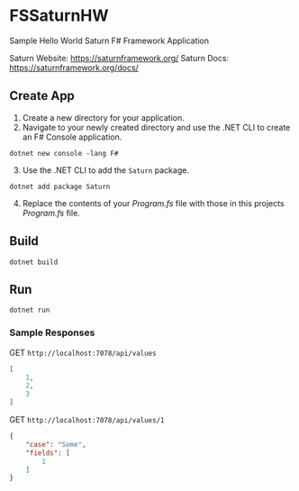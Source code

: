 # FSSaturnHW

Sample Hello World Saturn F# Framework Application

Saturn Website: https://saturnframework.org/
Saturn Docs: https://saturnframework.org/docs/

## Create App

1. Create a new directory for your application.
2. Navigate to your newly created directory and use the .NET CLI to create an F# Console application.

```dotnetcli
dotnet new console -lang F#
```

3. Use the .NET CLI to add the `Saturn` package.

```dotnetcli
dotnet add package Saturn
```

4. Replace the contents of your *Program.fs* file with those in this projects *Program.fs* file.

## Build 

```dotnetcli
dotnet build
```

## Run

```dotnetcli
dotnet run
```

### Sample Responses

GET `http://localhost:7078/api/values`

```json
[
    1,
    2,
    3
]
```

GET `http://localhost:7078/api/values/1`

```json
{
    "case": "Some",
    "fields": [
        1
    ]
}
```
